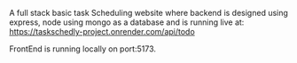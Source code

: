 A full stack basic task Scheduling website where backend is designed using express, node using mongo as a database and is running live at:
https://taskschedly-project.onrender.com/api/todo

FrontEnd is running locally on port:5173.
